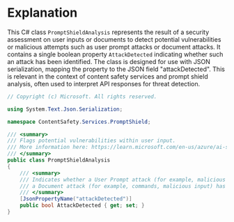# Explanation
This C# class `PromptShieldAnalysis` represents the result of a security assessment on user inputs or documents to detect potential vulnerabilities or malicious attempts such as user prompt attacks or document attacks. It contains a single boolean property `AttackDetected` indicating whether such an attack has been identified. The class is designed for use with JSON serialization, mapping the property to the JSON field "attackDetected". This is relevant in the context of content safety services and prompt shield analysis, often used to interpret API responses for threat detection.

```csharp
// Copyright (c) Microsoft. All rights reserved.

using System.Text.Json.Serialization;

namespace ContentSafety.Services.PromptShield;

/// <summary>
/// Flags potential vulnerabilities within user input.
/// More information here: https://learn.microsoft.com/en-us/azure/ai-services/content-safety/quickstart-jailbreak#interpret-the-api-response
/// </summary>
public class PromptShieldAnalysis
{
    /// <summary>
    /// Indicates whether a User Prompt attack (for example, malicious input, security threat) has been detected in the user prompt or
    /// a Document attack (for example, commands, malicious input) has been detected in the document.
    /// </summary>
    [JsonPropertyName("attackDetected")]
    public bool AttackDetected { get; set; }
}
```
